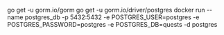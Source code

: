go get -u gorm.io/gorm
go get -u gorm.io/driver/postgres
docker run --name postgres_db  -p 5432:5432 -e POSTGRES_USER=postgres -e POSTGRES_PASSWORD=postgres -e POSTGRES_DB=quests -d postgres
